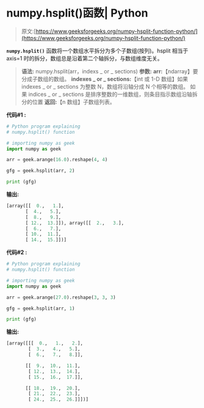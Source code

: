 # numpy.hsplit()函数| Python

> 原文:[https://www.geeksforgeeks.org/numpy-hsplit-function-python/](https://www.geeksforgeeks.org/numpy-hsplit-function-python/)

**`numpy.hsplit()`** 函数将一个数组水平拆分为多个子数组(按列)。hsplit 相当于 axis=1 时的拆分，数组总是沿着第二个轴拆分，与数组维度无关。

> **语法:** numpy.hsplit(arr，indexs _ or _ sections)
> **参数:**
> **arr:**【ndarray】要分成子数组的数组。
> **indexes _ or _ sections:**【int 或 1-D 数组】如果 indexes _ or _ sections 为整数 N，数组将沿轴分成 N 个相等的数组。
> 如果 indices _ or _ sections 是排序整数的一维数组，则条目指示数组沿轴拆分的位置
> **返回:**【n 数组】子数组列表。

**代码#1 :**

```py
# Python program explaining
# numpy.hsplit() function

# importing numpy as geek 
import numpy as geek

arr = geek.arange(16.0).reshape(4, 4)

gfg = geek.hsplit(arr, 2)

print (gfg)
```

**输出:**

```py
[array([[  0.,   1.],
       [  4.,   5.],
       [  8.,   9.],
       [ 12.,  13.]]), array([[  2.,   3.],
       [  6.,   7.],
       [ 10.,  11.],
       [ 14.,  15.]])]

```

**代码#2 :**

```py
# Python program explaining
# numpy.hsplit() function

# importing numpy as geek 
import numpy as geek

arr = geek.arange(27.0).reshape(3, 3, 3)

gfg = geek.hsplit(arr, 1)

print (gfg)
```

**输出:**

```py
[array([[[  0.,   1.,   2.],
        [  3.,   4.,   5.],
        [  6.,   7.,   8.]],

       [[  9.,  10.,  11.],
        [ 12.,  13.,  14.],
        [ 15.,  16.,  17.]],

       [[ 18.,  19.,  20.],
        [ 21.,  22.,  23.],
        [ 24.,  25.,  26.]]])]

```